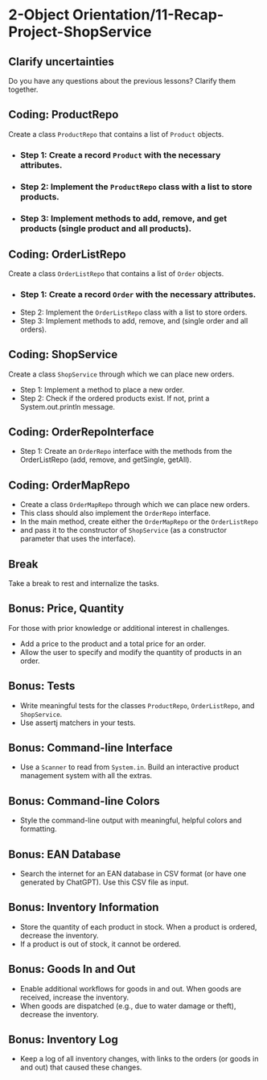 # 2-Object Orientation/11-Recap-Project-ShopService

## Clarify uncertainties

Do you have any questions about the previous lessons? Clarify them together.

## Coding: ProductRepo

Create a class `ProductRepo` that contains a list of `Product` objects.

* ### Step 1: Create a record `Product` with the necessary attributes. 
* ### Step 2: Implement the `ProductRepo` class with a list to store products. 
* ### Step 3: Implement methods to add, remove, and get products (single product and all products). 

## Coding: OrderListRepo

Create a class `OrderListRepo` that contains a list of `Order` objects.

* ### Step 1: Create a record `Order` with the necessary attributes. 
*  Step 2: Implement the `OrderListRepo` class with a list to store orders.
* Step 3: Implement methods to add, remove, and (single order and all orders).

## Coding: ShopService

Create a class `ShopService` through which we can place new orders.

* Step 1: Implement a method to place a new order.
* Step 2: Check if the ordered products exist. If not, print a System.out.println message.

## Coding: OrderRepoInterface

* Step 1: Create an `OrderRepo` interface with the methods from the OrderListRepo (add, remove, and getSingle, getAll).

## Coding: OrderMapRepo

* Create a class `OrderMapRepo` through which we can place new orders.
* This class should also implement the `OrderRepo` interface.
* In the main method, create either the `OrderMapRepo` or the `OrderListRepo` 
* and pass it to the constructor of `ShopService` (as a constructor parameter that uses the interface).

## Break

Take a break to rest and internalize the tasks.

## Bonus: Price, Quantity

For those with prior knowledge or additional interest in challenges.

* Add a price to the product and a total price for an order.
* Allow the user to specify and modify the quantity of products in an order.

## Bonus: Tests

* Write meaningful tests for the classes `ProductRepo`, `OrderListRepo`, and `ShopService`.
* Use assertj matchers in your tests.

## Bonus: Command-line Interface

* Use a `Scanner` to read from `System.in`. Build an interactive product management system with all the extras.

## Bonus: Command-line Colors

* Style the command-line output with meaningful, helpful colors and formatting.

## Bonus: EAN Database

* Search the internet for an EAN database in CSV format (or have one generated by ChatGPT). Use this CSV file as input.

## Bonus: Inventory Information

* Store the quantity of each product in stock. When a product is ordered, decrease the inventory. 
* If a product is out of stock, it cannot be ordered.

## Bonus: Goods In and Out

* Enable additional workflows for goods in and out. When goods are received, increase the inventory. 
* When goods are dispatched (e.g., due to water damage or theft), decrease the inventory.

## Bonus: Inventory Log

* Keep a log of all inventory changes, with links to the orders (or goods in and out) that caused these changes.
